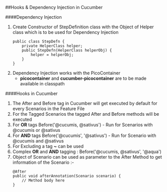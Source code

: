 ##Hooks & Dependency Injection in Cucumber

####Dependency Injection
1. Create Constructor of StepDefinition class with the Object of Helper class which is to be used for Dependency Injection
	```
	public class StepDefn {
		private HelperClass helper;
		public StepDefn(HelperClass helperObj) {
			helper = helperObj;
		}
	}
	```
2. Dependency Injection works with the PicoContainer
	- **picocontainer** and **cucumber-picocontainer** are to be made available in classpath

####Hooks in Cucumber
1. The After and Before tag in Cucumber will get executed by default for every Scenarios in the Feature File
2. For the Tagged Scenarios the tagged After and Before methods will be executed
3. For **OR** tags Before('@cucumis, @sativus') - Run for Scenarios with @cucumis or @sativus
4. For **AND** tags Before('@cucumis', '@sativus') - Run for Scenario with @cucumis and @sativus
5. For Excluding a tag **~** can be used 
6. Complex **OR** and **AND** tagging : Before('@cucumis, @sativus', '@aqua')
7. Object of Scenario can be used as parameter to the After Method to get information of the Scenario :-<br/>
	```
	@After
	public void afterAnnotation(Scenario scenario) {
		// Method body here
	}
	```

